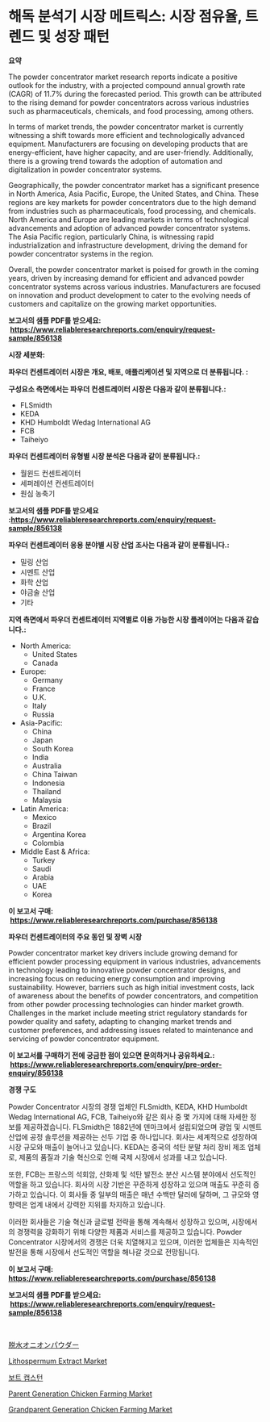 <p><h1>해독 분석기 시장 메트릭스: 시장 점유율, 트렌드 및 성장 패턴</h1></p><p><strong>요약</strong></p>
<p><p>The powder concentrator market research reports indicate a positive outlook for the industry, with a projected compound annual growth rate (CAGR) of 11.7% during the forecasted period. This growth can be attributed to the rising demand for powder concentrators across various industries such as pharmaceuticals, chemicals, and food processing, among others.</p><p>In terms of market trends, the powder concentrator market is currently witnessing a shift towards more efficient and technologically advanced equipment. Manufacturers are focusing on developing products that are energy-efficient, have higher capacity, and are user-friendly. Additionally, there is a growing trend towards the adoption of automation and digitalization in powder concentrator systems.</p><p>Geographically, the powder concentrator market has a significant presence in North America, Asia Pacific, Europe, the United States, and China. These regions are key markets for powder concentrators due to the high demand from industries such as pharmaceuticals, food processing, and chemicals. North America and Europe are leading markets in terms of technological advancements and adoption of advanced powder concentrator systems. The Asia Pacific region, particularly China, is witnessing rapid industrialization and infrastructure development, driving the demand for powder concentrator systems in the region.</p><p>Overall, the powder concentrator market is poised for growth in the coming years, driven by increasing demand for efficient and advanced powder concentrator systems across various industries. Manufacturers are focused on innovation and product development to cater to the evolving needs of customers and capitalize on the growing market opportunities.</p></p>
<p><strong>보고서의 샘플 PDF를 받으세요: &nbsp;<a href="https://www.reliableresearchreports.com/enquiry/request-sample/856138">https://www.reliableresearchreports.com/enquiry/request-sample/856138</a></strong></p>
<p><strong>시장 세분화:</strong></p>
<p><strong> 파우더 컨센트레이터 시장은 개요, 배포, 애플리케이션 및 지역으로 더 분류됩니다. :</strong></p>
<p><strong>구성요소 측면에서는 파우더 컨센트레이터 시장은 다음과 같이 분류됩니다.:</strong></p>
<p><ul><li>FLSmidth</li><li>KEDA</li><li>KHD Humboldt Wedag International AG</li><li>FCB</li><li>Taiheiyo</li></ul></p>
<p><strong> 파우더 컨센트레이터 유형별 시장 분석은 다음과 같이 분류됩니다.:</strong></p>
<p><ul><li>월윈드 컨센트레이터</li><li>세퍼레이션 컨센트레이터</li><li>원심 농축기</li></ul></p>
<p><strong>보고서의 샘플 PDF를 받으세요 :<a href="https://www.reliableresearchreports.com/enquiry/request-sample/856138">https://www.reliableresearchreports.com/enquiry/request-sample/856138</a></strong></p>
<p><strong> 파우더 컨센트레이터 응용 분야별 시장 산업 조사는 다음과 같이 분류됩니다.:</strong></p>
<p><ul><li>밀링 산업</li><li>시멘트 산업</li><li>화학 산업</li><li>야금술 산업</li><li>기타</li></ul></p>
<p><strong>지역 측면에서 파우더 컨센트레이터 지역별로 이용 가능한 시장 플레이어는 다음과 같습니다.:</strong></p>
<p><ul>
    <li>
        North America:
        <ul>
            <li>United States</li>
            <li>Canada</li>
        </ul>
    </li>
    <li>
        Europe:
        <ul>
            <li>Germany</li>
            <li>France</li>
            <li>U.K.</li>
            <li>Italy</li>
            <li>Russia</li>
        </ul>
    </li>
    <li>
        Asia-Pacific:
        <ul>
            <li>China</li>
            <li>Japan</li>
            <li>South Korea</li>
            <li>India</li>
            <li>Australia</li>
            <li>China Taiwan</li>
            <li>Indonesia</li>
            <li>Thailand</li>
            <li>Malaysia</li>
        </ul>
    </li>
    <li>
        Latin America:
        <ul>
            <li>Mexico</li>
            <li>Brazil</li>
            <li>Argentina Korea</li>
            <li>Colombia</li>
        </ul>
    </li>
    <li>
        Middle East & Africa:
        <ul>
            <li>Turkey</li>
            <li>Saudi</li>
            <li>Arabia</li>
            <li>UAE</li>
            <li>Korea</li>
        </ul>
    </li>
    </ul></p>
<p><strong>이 보고서 구매: &nbsp;<a href="https://www.reliableresearchreports.com/purchase/856138">https://www.reliableresearchreports.com/purchase/856138</a></strong></p>
<p><strong>파우더 컨센트레이터의 주요 동인 및 장벽 시장</strong></p>
<p><p>Powder concentrator market key drivers include growing demand for efficient powder processing equipment in various industries, advancements in technology leading to innovative powder concentrator designs, and increasing focus on reducing energy consumption and improving sustainability. However, barriers such as high initial investment costs, lack of awareness about the benefits of powder concentrators, and competition from other powder processing technologies can hinder market growth. Challenges in the market include meeting strict regulatory standards for powder quality and safety, adapting to changing market trends and customer preferences, and addressing issues related to maintenance and servicing of powder concentrator equipment.</p></p>
<p><strong>이 보고서를 구매하기 전에 궁금한 점이 있으면 문의하거나 공유하세요.: &nbsp;<a href="https://www.reliableresearchreports.com/enquiry/pre-order-enquiry/856138">https://www.reliableresearchreports.com/enquiry/pre-order-enquiry/856138</a></strong></p>
<p><strong>경쟁 구도</strong></p>
<p><p>Powder Concentrator 시장의 경쟁 업체인 FLSmidth, KEDA, KHD Humboldt Wedag International AG, FCB, Taiheiyo와 같은 회사 중 몇 가지에 대해 자세한 정보를 제공하겠습니다. FLSmidth은 1882년에 덴마크에서 설립되었으며 광업 및 시멘트 산업에 공정 솔루션을 제공하는 선두 기업 중 하나입니다. 회사는 세계적으로 성장하여 시장 규모와 매출이 늘어나고 있습니다. KEDA는 중국의 석탄 분말 처리 장비 제조 업체로, 제품의 품질과 기술 혁신으로 인해 국제 시장에서 성과를 내고 있습니다. </p><p>또한, FCB는 프랑스의 석회암, 산화제 및 석탄 발전소 분산 시스템 분야에서 선도적인 역할을 하고 있습니다. 회사의 시장 기반은 꾸준하게 성장하고 있으며 매출도 꾸준히 증가하고 있습니다. 이 회사들 중 일부의 매출은 매년 수백만 달러에 달하며, 그 규모와 영향력은 업계 내에서 강력한 지위를 차지하고 있습니다.</p><p>이러한 회사들은 기술 혁신과 글로벌 전략을 통해 계속해서 성장하고 있으며, 시장에서의 경쟁력을 강화하기 위해 다양한 제품과 서비스를 제공하고 있습니다. Powder Concentrator 시장에서의 경쟁은 더욱 치열해지고 있으며, 이러한 업체들은 지속적인 발전을 통해 시장에서 선도적인 역할을 해나갈 것으로 전망됩니다.</p></p>
<p><strong>이 보고서 구매: &nbsp; <a href="https://www.reliableresearchreports.com/purchase/856138">https://www.reliableresearchreports.com/purchase/856138</a></strong></p>
<p><strong>보고서의 샘플 PDF를 받으세요: &nbsp;<a href="https://www.reliableresearchreports.com/enquiry/request-sample/856138">https://www.reliableresearchreports.com/enquiry/request-sample/856138</a></strong><strong></strong></p>
<p>&nbsp;</p>
<p><p><a href="https://github.com/wkuactfdzwizk06/Market-Research-Report-List-1/blob/main/70088892088.md">脱水オニオンパウダー</a></p><p><a href="https://github.com/ChiragRp1/Market-Research-Report-List-3/blob/main/lithospermum-extract-market.md">Lithospermum Extract Market</a></p><p><a href="https://github.com/akzkkws047661437/Market-Research-Report-List-1/blob/main/41395141750.md">보트 캡스턴</a></p><p><a href="https://issuu.com/reportprime-2/docs/parent-generation-chicken-farming-market-size-2030">Parent Generation Chicken Farming Market</a></p><p><a href="https://issuu.com/reportprime-2/docs/grandparent-generation-chicken-farming-market-size">Grandparent Generation Chicken Farming Market</a></p></p>